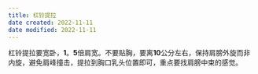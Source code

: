 ```yaml
---
title: 杠铃提拉
date created: 2022-11-11
date modified: 2022-11-11
---
```

    

杠铃提拉要宽卧，**1**。**5**倍肩宽。不要贴胸，要离**10**公分左右，保持肩膀外旋而非内旋，避免肩峰撞击，提拉到胸口乳头位置即可，重点要找肩膀中束的感觉。
